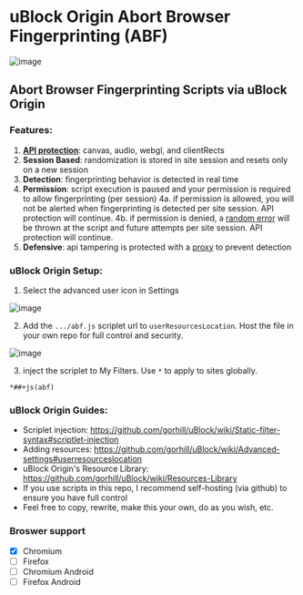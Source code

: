 # uBlock Origin Abort Browser Fingerprinting (ABF)

![image](https://user-images.githubusercontent.com/6946045/87236288-2ae22680-c39c-11ea-8b35-5db24e6f19b6.png)

## Abort Browser Fingerprinting Scripts via uBlock Origin

### Features:
1. **[API protection](https://user-images.githubusercontent.com/6946045/87235868-ff5c3d80-c395-11ea-87b1-56f759419043.png)**: canvas, audio, webgl, and clientRects
2. **Session Based**: randomization is stored in site session and resets only on a new session
3. **Detection**: fingerprinting behavior is detected in real time
4. **Permission**: script execution is paused and your permission is required to allow fingerprinting (per session)
4a. if permission is allowed, you will not be alerted when fingerprinting is detected per site session. API protection will continue.
4b. if permission is denied, a [random error](https://user-images.githubusercontent.com/6946045/87235934-164f5f80-c397-11ea-8df9-1468ecf872f1.png) will be thrown at the script and future attempts per site session. API protection will continue.
5. **Defensive**: api tampering is protected with a [proxy](https://adtechmadness.wordpress.com/2019/03/23/javascript-tampering-detection-and-stealth/) to prevent detection

### uBlock Origin Setup:
1. Select the advanced user icon in Settings

![image](https://user-images.githubusercontent.com/6946045/87236337-eb680a00-c39c-11ea-8806-cb20e4f55896.png)

2. Add the `.../abf.js` scriplet url to `userResourcesLocation`. Host the file in your own repo for full control and security.

![image](https://user-images.githubusercontent.com/6946045/87236365-72b57d80-c39d-11ea-9ad9-462ddffa19aa.png)

3. inject the scriplet to My Filters. Use `*` to apply to sites globally.
```
*##+js(abf)
```

### uBlock Origin Guides:
- Scriplet injection: https://github.com/gorhill/uBlock/wiki/Static-filter-syntax#scriptlet-injection
- Adding resources: https://github.com/gorhill/uBlock/wiki/Advanced-settings#userresourceslocation
- uBlock Origin's Resource Library: https://github.com/gorhill/uBlock/wiki/Resources-Library
- If you use scripts in this repo, I recommend self-hosting (via github) to ensure you have full control
- Feel free to copy, rewrite, make this your own, do as you wish, etc.

### Broswer support
- [X]  Chromium
- [ ]  Firefox
- [ ]  Chromium Android
- [ ]  Firefox Android

